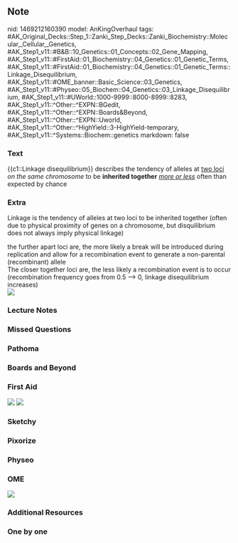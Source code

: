 ## Note
nid: 1469212160390
model: AnKingOverhaul
tags: #AK_Original_Decks::Step_1::Zanki_Step_Decks::Zanki_Biochemistry::Molecular,_Cellular,_Genetics, #AK_Step1_v11::#B&B::10_Genetics::01_Concepts::02_Gene_Mapping, #AK_Step1_v11::#FirstAid::01_Biochemistry::04_Genetics::01_Genetic_Terms, #AK_Step1_v11::#FirstAid::01_Biochemistry::04_Genetics::01_Genetic_Terms::Linkage_Disequilibrium, #AK_Step1_v11::#OME_banner::Basic_Science::03_Genetics, #AK_Step1_v11::#Physeo::05_Biochem::04_Genetics::03_Linkage_Disequilibrium, #AK_Step1_v11::#UWorld::1000-9999::8000-8999::8283, #AK_Step1_v11::^Other::^EXPN::BGedit, #AK_Step1_v11::^Other::^EXPN::Boards&Beyond, #AK_Step1_v11::^Other::^EXPN::Uworld, #AK_Step1_v11::^Other::^HighYield::3-HighYield-temporary, #AK_Step1_v11::^Systems::Biochem::genetics
markdown: false

### Text
<div>
  <div>
    {{c1::Linkage disequilibrium}} describes the tendency of
    alleles at <u>two loci</u> <i>on the same chromosome</i> to be
    <b>inherited together</b> <i><u>more or less</u></i> often than
    expected by chance
  </div>
</div>

### Extra
Linkage is the tendency of alleles at two loci to be inherited
together (often due to physical proximity of genes on a chromosome,
but disquilibrium does not always imply physical linkage)
<div>
  the further apart loci are, the more likely a break will be
  introduced during replication and allow for a recombination event
  to generate a non-parental (recombinant) allele
</div>
<div>
  The closer together loci are, the less likely a recombination
  event is to occur (recombination frequency goes from 0.5 —> 0,
  linkage disequilibrium increases)
</div>
<div><img src="paste-42271068127233.jpg"></div>

### Lecture Notes


### Missed Questions


### Pathoma


### Boards and Beyond


### First Aid
<img src="tmp5SPRJp.png"> <img src="tmpleGToH.png">

### Sketchy


### Pixorize


### Physeo


### OME
<div class="ome-widget">
  <a href="https://onlinemeded.org/spa/genetics?ref=anki"><img src=
  "_OME_AnkiFlashcards_Topic_3.png"></a>
</div>

### Additional Resources


### One by one

